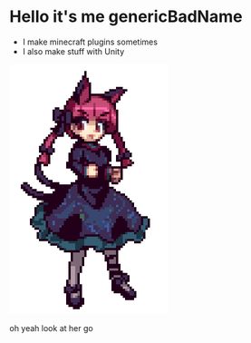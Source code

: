 # Hello it's me genericBadName

- I make minecraft plugins sometimes
- I also make stuff with Unity

![Orin Dance](orin.gif)

oh yeah look at her go
